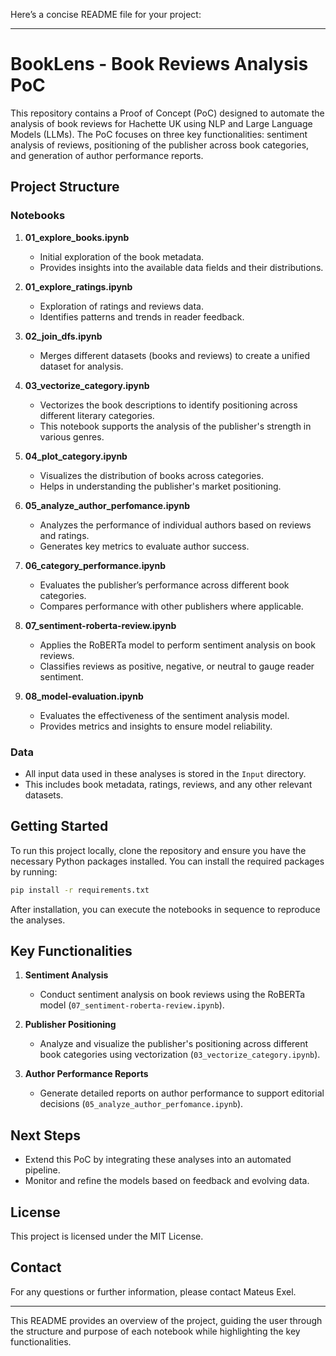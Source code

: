 Here’s a concise README file for your project:

---

# BookLens - Book Reviews Analysis PoC

This repository contains a Proof of Concept (PoC) designed to automate the analysis of book reviews for Hachette UK using NLP and Large Language Models (LLMs). The PoC focuses on three key functionalities: sentiment analysis of reviews, positioning of the publisher across book categories, and generation of author performance reports.

## Project Structure

### Notebooks

1. **01_explore_books.ipynb**
   - Initial exploration of the book metadata.
   - Provides insights into the available data fields and their distributions.

2. **01_explore_ratings.ipynb**
   - Exploration of ratings and reviews data.
   - Identifies patterns and trends in reader feedback.

3. **02_join_dfs.ipynb**
   - Merges different datasets (books and reviews) to create a unified dataset for analysis.

4. **03_vectorize_category.ipynb**
   - Vectorizes the book descriptions to identify positioning across different literary categories.
   - This notebook supports the analysis of the publisher's strength in various genres.

5. **04_plot_category.ipynb**
   - Visualizes the distribution of books across categories.
   - Helps in understanding the publisher's market positioning.

6. **05_analyze_author_perfomance.ipynb**
   - Analyzes the performance of individual authors based on reviews and ratings.
   - Generates key metrics to evaluate author success.

7. **06_category_performance.ipynb**
   - Evaluates the publisher’s performance across different book categories.
   - Compares performance with other publishers where applicable.

8. **07_sentiment-roberta-review.ipynb**
   - Applies the RoBERTa model to perform sentiment analysis on book reviews.
   - Classifies reviews as positive, negative, or neutral to gauge reader sentiment.

9. **08_model-evaluation.ipynb**
   - Evaluates the effectiveness of the sentiment analysis model.
   - Provides metrics and insights to ensure model reliability.

### Data

- All input data used in these analyses is stored in the `Input` directory.
- This includes book metadata, ratings, reviews, and any other relevant datasets.

## Getting Started

To run this project locally, clone the repository and ensure you have the necessary Python packages installed. You can install the required packages by running:

```bash
pip install -r requirements.txt
```

After installation, you can execute the notebooks in sequence to reproduce the analyses.

## Key Functionalities

1. **Sentiment Analysis**
   - Conduct sentiment analysis on book reviews using the RoBERTa model (`07_sentiment-roberta-review.ipynb`).

2. **Publisher Positioning**
   - Analyze and visualize the publisher's positioning across different book categories using vectorization (`03_vectorize_category.ipynb`).

3. **Author Performance Reports**
   - Generate detailed reports on author performance to support editorial decisions (`05_analyze_author_perfomance.ipynb`).

## Next Steps

- Extend this PoC by integrating these analyses into an automated pipeline.
- Monitor and refine the models based on feedback and evolving data.

## License

This project is licensed under the MIT License.

## Contact

For any questions or further information, please contact Mateus Exel.

---

This README provides an overview of the project, guiding the user through the structure and purpose of each notebook while highlighting the key functionalities.